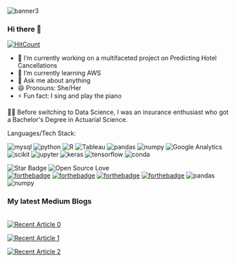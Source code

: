 

<!--
**simply-lisa/simply-lisa** is a ✨ _special_ ✨ repository because its `README.md` (this file) appears on your GitHub profile.

Here are some ideas to get you started:
** [![My Skills](https://skillicons.dev/icons?i=js,html,css,wasm)](https://skillicons.dev)
----->


![banner3](https://user-images.githubusercontent.com/63976360/234881376-8046f7fd-4454-4db8-a256-ab00a2f847b7.png)
### Hi there 👋
 [![HitCount](https://hits.dwyl.com/simply-lisa/simply-lisa.svg?style=flat-square)](http://hits.dwyl.com/simply-lisa/simply-lisa)
- 🔭 I’m currently working on a multifaceted project on Predicting Hotel Cancellations
- 🌱 I’m currently learning AWS 
- 💬 Ask me about anything 
- 😄 Pronouns: She/Her
- ⚡ Fun fact: I sing and play the piano
  
👩‍🎓 Before switching to Data Science, I was an insurance enthusiast who got a Bachelor's Degree in Actuarial Science. 
<br>

Languages/Tech Stack:<br>

![mysql](https://user-images.githubusercontent.com/63976360/234907817-f91e5ab1-7660-42d1-b515-612a36a5f398.svg)
![python](https://user-images.githubusercontent.com/63976360/234906945-fd2e283a-b5c8-4f64-960d-27b999c4813d.svg)
![R](https://user-images.githubusercontent.com/63976360/234907155-29472a22-d52d-449f-a9f4-00add028dc91.svg)
![Tableau](https://user-images.githubusercontent.com/63976360/234905294-cd45d3f0-cd06-4999-a996-a4fb401fc8a2.svg)
![pandas](https://user-images.githubusercontent.com/63976360/234907031-5ba2640b-273b-4cdf-b628-a18046ba98a5.svg)
![numpy](https://user-images.githubusercontent.com/63976360/234907099-2a6a5769-1939-4061-826f-017b76b53375.svg)
![Google Analytics](https://user-images.githubusercontent.com/63976360/234903694-97c92ce0-c3b7-4ae2-863c-b41d6c91c073.svg)
![scikit](https://user-images.githubusercontent.com/63976360/234908215-39017e42-24b4-4e42-9cb4-6fa190a4352d.svg)
![jupyter](https://user-images.githubusercontent.com/63976360/234907752-4f8f74cb-f7ed-414c-ad90-ae0f9a4fb41e.svg)
![keras](https://user-images.githubusercontent.com/63976360/234907933-1d71ebd7-1e0e-480b-bde0-fe7fac570f7f.svg)
![tensorflow](https://user-images.githubusercontent.com/63976360/234907994-60092c6c-c55c-4ec8-b553-f557844f5f4a.svg)
![conda](https://user-images.githubusercontent.com/63976360/234908085-ea3afe08-2435-4682-ac9a-585bee798f16.svg)
<br>

![Star Badge](https://img.shields.io/static/v1?label=%F0%9F%8C%9F&message=If%20Useful&style=style=flat&color=BC4E99)
![Open Source Love](https://badges.frapsoft.com/os/v1/open-source.svg?v=103)<br>
[![forthebadge](https://forthebadge.com/images/badges/built-with-love.svg)](https://forthebadge.com)
[![forthebadge](https://forthebadge.com/images/badges/uses-brains.svg)](https://forthebadge.com)
[![forthebadge](https://forthebadge.com/images/badges/powered-by-black-magic.svg)](https://forthebadge.com)
[![forthebadge](https://forthebadge.com/images/badges/made-with-python.svg)](https://forthebadge.com)
![pandas](https://user-images.githubusercontent.com/63976360/234907031-5ba2640b-273b-4cdf-b628-a18046ba98a5.svg)
![numpy](https://user-images.githubusercontent.com/63976360/234907099-2a6a5769-1939-4061-826f-017b76b53375.svg) 


### My latest Medium Blogs
<br>
<a target="_blank" href="https://github-readme-medium-recent-article.vercel.app/medium/@Lisa Asafo-Adjei/0"><img src="https://github-readme-medium-recent-article.vercel.app/medium/@asafoadjeilisa/0" alt="Recent Article 0"> 

<a target="_blank" href="https://github-readme-medium-recent-article.vercel.app/medium/@Lisa Asafo-Adjei/1"><img src="https://github-readme-medium-recent-article.vercel.app/medium/@asafoadjeilisa/1" alt="Recent Article 1"> 
 

<a target="_blank" href="https://github-readme-medium-recent-article.vercel.app/medium/@Lisa Asafo-Adjei/2"><img src="https://github-readme-medium-recent-article.vercel.app/medium/@asafoadjeilisa/2" alt="Recent Article 2"> 

</a>
